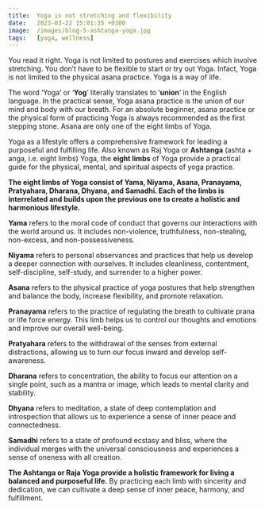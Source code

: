 ```yaml
---
title:  Yoga is not stretching and flexibility
date:   2023-03-22 15:01:35 +0300
image:  /images/blog-5-ashtanga-yoga.jpg
tags:   [yoga, wellness]
---
```


You read it right. Yoga is not limited to postures and exercises which involve stretching. You don’t have to be flexible to start or try out Yoga. Infact, Yoga is not limited to the physical asana practice. Yoga is a way of life.

  

The word ‘Yoga’ or ‘**Yog**’ literally translates to ‘**union**’ in the English language. In the practical sense, Yoga asana practice is the union of our mind and body with our breath. For an absolute beginner, asana practice or the physical form of practicing Yoga is always recommended as the first stepping stone. Asana are only one of the eight limbs of Yoga.

  

Yoga as a lifestyle offers a comprehensive framework for leading a purposeful and fulfilling life. Also known as Raj Yoga or **Ashtanga** (ashta + anga, i.e. eight limbs) Yoga, the **eight limbs** of Yoga provide a practical guide for the physical, mental, and spiritual aspects of yoga practice.

  

**The eight limbs of Yoga consist of Yama, Niyama, Asana, Pranayama, Pratyahara, Dharana, Dhyana, and Samadhi. Each of the limbs is interrelated and builds upon the previous one to create a holistic and harmonious lifestyle.**

  

**Yama** refers to the moral code of conduct that governs our interactions with the world around us. It includes non-violence, truthfulness, non-stealing, non-excess, and non-possessiveness.

  

**Niyama** refers to personal observances and practices that help us develop a deeper connection with ourselves. It includes cleanliness, contentment, self-discipline, self-study, and surrender to a higher power.

  

**Asana** refers to the physical practice of yoga postures that help strengthen and balance the body, increase flexibility, and promote relaxation.

  

**Pranayama** refers to the practice of regulating the breath to cultivate prana or life force energy. This limb helps us to control our thoughts and emotions and improve our overall well-being.

  

**Pratyahara** refers to the withdrawal of the senses from external distractions, allowing us to turn our focus inward and develop self-awareness.

  

**Dharana** refers to concentration, the ability to focus our attention on a single point, such as a mantra or image, which leads to mental clarity and stability.

  

**Dhyana** refers to meditation, a state of deep contemplation and introspection that allows us to experience a sense of inner peace and connectedness.

  

**Samadhi** refers to a state of profound ecstasy and bliss, where the individual merges with the universal consciousness and experiences a sense of oneness with all creation.

  

**The Ashtanga or Raja Yoga provide a holistic framework for living a balanced and purposeful life.** By practicing each limb with sincerity and dedication, we can cultivate a deep sense of inner peace, harmony, and fulfillment.
